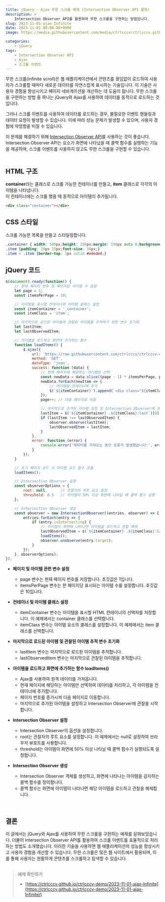 ```yaml
---
title: jQuery - Ajax 무한 스크롤 예제 (Intersection Observer API 활용)
description: >  
    Intersection Observer API를 활용하여 무한 스크롤을 구현하는 방법입니다.
slug: 2023-11-01-ajax-Infinite
date: 2023-11-01 00:00:00+0000
image: https://media.githubusercontent.com/media/ctrlcccv/ctrlcccv.github.io/master/assets/img/post/2023-11-01-ajax-Infinite.webp

categories:
    - jQuery
tags:
    - Intersection Observer API
    - Ajax
    - 스크롤 이벤트
---
```

무한 스크롤(infinite scroll)은 웹 애플리케이션에서 콘텐츠를 끊임없이 로드하여 사용자가 스크롤할 때마다 새로운 데이터를 자연스럽게 표시하는 기술입니다. 이 기술은 사용자 경험을 향상시키고 페이지 네비게이션을 개선하는 데 도움이 됩니다. 무한 스크롤을 구현하는 방법 중 하나는 jQuery와 Ajax를 사용하여 데이터를 동적으로 로드하는 것입니다.

그러나 스크롤 이벤트를 사용하여 데이터를 로드하는 경우, 불필요한 이벤트 핸들링과 데이터 요청이 발생할 수 있습니다. 이에 따라 성능 문제가 발생할 수 있으며, 사용자 경험에 악영향을 미칠 수 있습니다.

이 문제를 해결하기 위해 [Intersection Observer API](https://developer.mozilla.org/en-US/docs/Web/API/Intersection_Observer_API)를 사용하는 것이 좋습니다. Intersection Observer API는 요소가 화면에 나타났을 때 콜백 함수를 실행하는 기능을 제공하며, 스크롤 이벤트를 사용하지 않고도 무한 스크롤을 구현할 수 있습니다.  
<br>

## HTML 구조
**container**라는 클래스로 스크롤 가능한 컨테이너를 만들고, **item** 클래스로 각각의 아이템을 나타냅니다.  
이 컨테이너에는 스크롤 했을 때 동적으로 아이템이 추가됩니다.
```html
<div class="container"></div>
```

## CSS 스타일
스크롤 가능한 목록을 만들고 스타일링합니다.
```css
.container { width: 500px;height: 250px;margin: 150px auto 0;background: #fff;border: 1px solid #ededed;border-radius:6px;overflow-x: hidden;overflow-y: auto;} 
.item {padding: 10px 15px;font-size: 16px;}
.item + .item {border-top: 1px solid #ededed;}
```
<script async src="https://pagead2.googlesyndication.com/pagead/js/adsbygoogle.js?client=ca-pub-8535540836842352" crossorigin="anonymous"></script>
<ins class="adsbygoogle"
     style="display:block; text-align:center;"
     data-ad-layout="in-article"
     data-ad-format="fluid"
     data-ad-client="ca-pub-8535540836842352"
     data-ad-slot="2974559225"></ins>
<script>
     (adsbygoogle = window.adsbygoogle || []).push({});
</script>

## jQuery 코드
```js
$(document).ready(function() {
    // 현재 페이지 번호 및 페이지당 아이템 수 설정
    let page = 1;
    const itemsPerPage = 10;

    // 아이템을 표시할 컨테이너와 아이템 클래스 설정
    const itemContainer = '.container';
    const itemClass = 'item'; 

    // 마지막으로 로드된 아이템과 관찰된 아이템을 추적하기 위한 변수 초기화
    let lastItem;
    let lastObservedItem; 

    // 아이템을 로드하고 화면에 추가하는 함수
    function loadItems() {
        $.ajax({
            url: `https://raw.githubusercontent.com/ctrlcccv/ctrlcccv-demo/main/2023-11-01-ajax-Infinite/test.json`,
            method: 'GET',
            dataType: 'json',
            success: function (data) {
                // 현재 페이지에 해당하는 아이템만 선택
                const newData = data.slice((page - 1) * itemsPerPage, page * itemsPerPage);
                newData.forEach(newItem => {
                    // 아이템을 컨테이너에 추가
                    $(`${itemContainer}`).append(`<div class="${itemClass}">${newItem.item}</div>`);
                });
                page++; // 다음 페이지로 이동

                // 마지막으로 추가된 아이템 설정 및 Intersection Observer에 관찰
                lastItem = $(`${itemContainer} .${itemClass}:last`)[0];
                if (lastItem !== lastObservedItem) {
                    observer.observe(lastItem);
                    lastObservedItem = lastItem;
                }
            },
            error: function (error) {
                console.error('데이터를 가져오는 동안 오류가 발생했습니다:', error);
            }
        });
    }

    // 초기 페이지 로드 시 아이템 로드 함수 호출
    loadItems();

    // Intersection Observer 설정
    const observerOptions = {
        root: null,      // 관찰자의 루트 요소 설정
        threshold: 0.5   // 아이템이 50% 이상 화면에 나타날 때 콜백 함수 실행
    };

    // Intersection Observer 생성
    const observer = new IntersectionObserver((entries, observer) => {
        entries.forEach(entry => {
            if (entry.isIntersecting) {
                // 아이템이 화면에 나타나면 아이템을 로드하고 관찰 해제
                lastObservedItem = $(`${itemContainer} .${itemClass}:last`)[0];
                loadItems();
                observer.unobserve(entry.target);
            }
        });
    }, observerOptions);
});
```
* **페이지 및 아이템 관련 변수 설정**  
  * page 변수는 현재 페이지 번호를 저장합니다. 초깃값은 1입니다.
  * itemsPerPage 변수는 한 페이지당 표시되는 아이템 수를 설정합니다. 초깃값은 10입니다.

* **컨테이너 및 아이템 클래스 설정**  
  * itemContainer 변수는 아이템을 표시할 HTML 컨테이너의 선택자를 저장합니다. 이 예제에서는 container 클래스를 선택합니다.
  * itemClass 변수는 아이템 요소의 클래스를 설정합니다. 이 예제에서는 item 클래스를 선택합니다.

* **마지막으로 로드된 아이템 및 관찰된 아이템 추적 변수 초기화**  
  * lastItem 변수는 마지막으로 로드된 아이템을 추적합니다.
  * lastObservedItem 변수는 마지막으로 관찰된 아이템을 추적합니다.

* **아이템을 로드하고 화면에 추가하는 함수 loadItems()**  
  * Ajax를 사용하여 원격 데이터를 가져옵니다.
  * 현재 페이지에 해당하는 아이템만 선택하여 데이터를 처리하고, 각 아이템을 컨테이너에 추가합니다.
  * 페이지 번호를 증가시켜 다음 페이지로 이동합니다.
  * 마지막으로 추가된 아이템을 설정하고 Intersection Observer에 관찰을 시작합니다.

* **Intersection Observer 설정**  
  * Intersection Observer의 옵션을 설정합니다.
  * root는 관찰자의 루트 요소를 설정합니다. 이 예제에서는 null로 설정하여 브라우저 뷰포트를 사용합니다.
  * threshold는 아이템이 화면에 50% 이상 나타날 때 콜백 함수가 실행되도록 설정합니다.

* **Intersection Observer 생성**  
  * Intersection Observer 객체를 생성하고, 화면에 나타나는 아이템을 감지하는 콜백 함수를 정의합니다.
  * 콜백 함수는 화면에 아이템이 나타나면 해당 아이템을 로드하고 관찰을 해제합니다.  
<br>

## 결론
이 글에서는 jQuery와 Ajax를 사용하여 무한 스크롤을 구현하는 예제를 살펴보았습니다. 더불어 Intersection Observer API를 활용하여 스크롤 이벤트를 효율적으로 처리하는 방법도 소개했습니다. 이러한 기술을 사용하면 웹 애플리케이션의 성능을 향상시키고 사용자 경험을 개선할 수 있습니다. 무한 스크롤은 많은 웹 사이트에서 활용되며, 이를 통해 사용자는 원활하게 콘텐츠를 스크롤하고 탐색할 수 있습니다.  
<br>

> 예제 확인하기 
> * [https://ctrlcccv.github.io/ctrlcccv-demo/2023-11-01-ajax-Infinite](https://ctrlcccv.github.io/ctrlcccv-demo/2023-11-01-ajax-Infinite/)  
